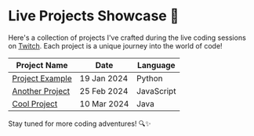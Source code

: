 # Live Projects Showcase 🚀

Here's a collection of projects I've crafted during the live coding sessions on [Twitch](www.google.com). Each project is a unique journey into the world of code!

| Project Name             | Date         | Language |
|--------------------------|--------------|----------|
| [Project Example](www.google.com) | 19 Jan 2024 | Python   |
| [Another Project](www.github.com) | 25 Feb 2024 | JavaScript |
| [Cool Project](www.example.com)   | 10 Mar 2024 | Java     |

Stay tuned for more coding adventures! 🔍✨
